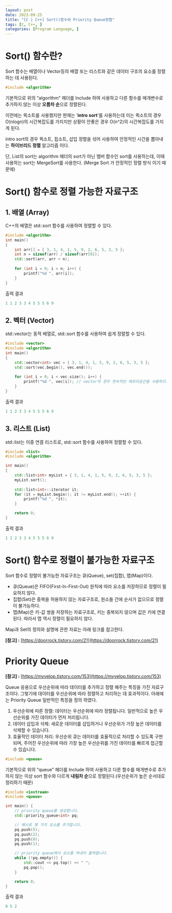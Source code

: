 ```yaml
---
layout: post
date: 2023-09-25
title: "[C | C++] Sort()함수와 Priority Queue정렬"
tags: [C, C++, ]
categories: [Program Language, ]
---
```


# Sort() 함수란?


Sort 함수는 배열이나 Vector등의 배열 또는 리스트와 같은 데이터 구조의 요소를 정렬하는 데 사용된다.


```c++
#include <algorithm>
```


기본적으로 위의 “algorithm” 헤더를 Include 하여 사용하고 다른 함수를 매개변수로 추가하지 않는 이상 **오름차 순**으로 정렬된다.


이전에는 퀵소트를 사용했지만 현재는 ‘**intro sort**’를 사용하는데 이는 퀵소트의 경우 O(nlogn)의 시간복잡도를 가지지만 상황이 안좋은 경우 O(n^2)의 시간복잡도를 가지게 된다.


intro sort의 경우 퀵소트, 힙소트, 삽입 정렬을 섞어 사용하여 안정적인 시간을 뽑아내는 **하이브리드 정렬** 알고리즘 이다.


단, List의 sort는 algorithm 헤더의 sort가 아닌 멤버 함수인 sort를 사용하는데, 이때 사용하는 sort는 MergeSort를 사용한다. (Merge Sort 가 안정적인 정렬 방식 이기 때문에)


# Sort() 함수로 정렬 가능한 자료구조


## 1. 배열 (Array)


C++의 배열은 std::sort 함수를 사용하여 정렬할 수 있다.


```c++
#include <algorithm>
int main()
{
	int arr[] = { 3, 1, 4, 1, 5, 9, 2, 6, 5, 3, 5 };
	int n = sizeof(arr) / sizeof(arr[0]);
	std::sort(arr, arr + n);
	
	for (int i = 0; i < n; i++) {
		printf("%d ", arr[i]);
	}
}
```


출력 결과


```c++
1 1 2 3 3 4 5 5 5 6 9
```


## 2. 벡터 (Vector)


std::vector는 동적 배열로, std::sort 함수를 사용하여 쉽게 정렬할 수 있다.


```c++
#include <vector>
#include <algorithm>
int main()
{
	std::vector<int> vec = { 3, 1, 4, 1, 5, 9, 2, 6, 5, 3, 5 };
	std::sort(vec.begin(), vec.end());
	
	for (int i = 0; i < vec.size(); i++) {
		printf("%d ", vec[i]); // vector의 경우 연속적인 메모리공간을 사용하므로 배열로 원소에 접근 가능하다.
	}
}
```


출력 결과


```c++
1 1 2 3 3 4 5 5 5 6 9
```


## 3. 리스트 (List)


std::list는 이중 연결 리스트로, std::sort 함수를 사용하여 정렬할 수 있다.


```c++
#include <list>
#include <algorithm>

int main()
{
	std::list<int> myList = { 3, 1, 4, 1, 5, 9, 2, 6, 5, 3, 5 };
	myList.sort();
	
	std::list<int>::iterator it;
	for (it = myList.begin(); it != myList.end(); ++it) {
		printf("%d ", *it);
	}

	return 0;
}
```


출력 결과


```c++
1 1 2 3 3 4 5 5 5 6 9
```


# Sort() 함수로 정렬이 불가능한 자료구조


Sort 함수로 정렬이 불가능한 자료구조는 큐(Queue), set(집합), 맵(Map)이다.

- 큐(Queue)은 FIFO(First-In-First-Out) 원칙에 따라 요소를 저장하므로 정렬이 필요하지 않다.
- 집합(Set)은 중복을 허용하지 않는 자료구조로, 원소들 간에 순서가 없으므로 정렬이 불가능하다.
- 맵(Map)은 키-값 쌍을 저장하는 자료구조로, 키는 중복되지 않으며 값은 키에 연결된다. 따라서 맵 역시 정렬이 필요하지 않다.

Map과 Set의 정의와 설명에 관한 자료는 아래 링크를 참고한다.


**[참고] :** [https://doorrock.tistory.com/21](https://doorrock.tistory.com/21)


# Priority Queue


**[참고] :** [https://myvelop.tistory.com/153](https://myvelop.tistory.com/153)


Queue 응용으로 우선순위에 따라 데이터를 추가하고 정렬 해주는 특징을 가진 자료구조이다. 그렇기에 데이터를 우선순위에 따라 정렬하고 처리하는 데 효과적이다. 아래에는 Priority Queue 일반적인 특징을 정의 하였다.

1. 우선순위에 따른 정렬: 데이터는 우선순위에 따라 정렬됩니다. 일반적으로 높은 우선순위를 가진 데이터가 먼저 처리됩니다.
2. 데이터 삽입과 삭제: 새로운 데이터를 삽입하거나 우선순위가 가장 높은 데이터를 삭제할 수 있습니다.
3. 효율적인 데이터 처리: 우선순위 큐는 데이터를 효율적으로 처리할 수 있도록 구현되며, 주어진 우선순위에 따라 가장 높은 우선순위를 가진 데이터를 빠르게 접근할 수 있습니다.

```c++
#include <queue>
```


기본적으로 위의 “queue” 헤더를 Include 하여 사용하고 다른 함수를 매개변수로 추가하지 않는 이상 sort 함수와 다르게 **내림차 순**으로 정렬된다.(우선순위가 높은 순서대로 정리하기 때문)


```c++
#include <iostream>
#include <queue>

int main() {
	// priority queue를 생성합니다.
	std::priority_queue<int> pq;

	// 예시로 몇 가지 요소를 추가합니다.
	pq.push(5);
	pq.push(2);
	pq.push(8);
	pq.push(1);

	// priority queue에서 요소를 꺼내어 출력합니다.
	while (!pq.empty()) {
		std::cout << pq.top() << " ";
		pq.pop();
	}

	return 0;
}
```


출력 결과


```c++
8 5 2 
```

